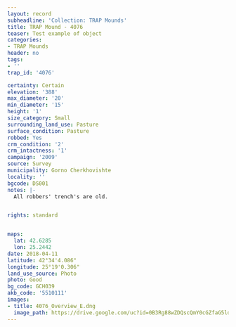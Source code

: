 ```yaml
---
layout: record
subheadline: 'Collection: TRAP Mounds'
title: TRAP Mound - 4076
teaser: Test example of object
categories:
- TRAP Mounds
header: no
tags:
- ''
trap_id: '4076'

certainty: Certain
elevation: '388'
max_diameter: '20'
min_diameter: '15'
height: '1'
size_category: Small
surrounding_land_use: Pasture
surface_condition: Pasture
robbed: Yes
crm_condition: '2'
crm_intactness: '1'
campaign: '2009'
source: Survey
municipality: Gorno Cherkhovishte
locality: ''
bgcode: DS001
notes: |-
  All robbers' trench's are old.


rights: standard


maps:
  lat: 42.6285
  lon: 25.2442
date: 2018-04-11
latitude: 42°34'4.086"
longitude: 25°19'0.306"
land_use_source: Photo
photo: Good
bg_code: GCH039
akb_code: '5510111'
images:
- title: 4076_Overview_E.dng
  image_path: https://drive.google.com/uc?id=0B3Rg88wZDQscQmY0cGZfaG5ldFE
---
```

